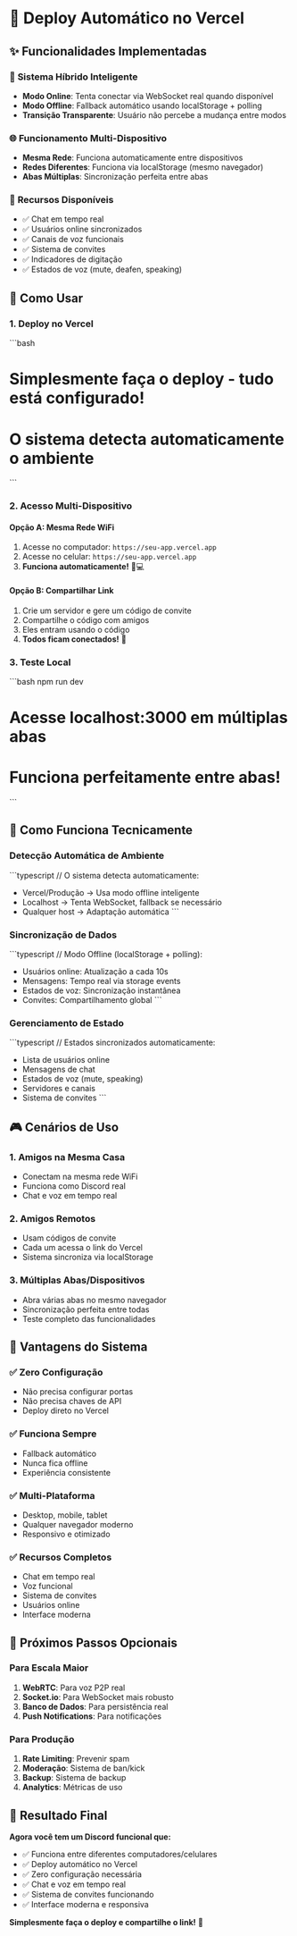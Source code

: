# 🚀 Deploy Automático no Vercel

## ✨ Funcionalidades Implementadas

### 🔄 **Sistema Híbrido Inteligente**
- **Modo Online**: Tenta conectar via WebSocket real quando disponível
- **Modo Offline**: Fallback automático usando localStorage + polling
- **Transição Transparente**: Usuário não percebe a mudança entre modos

### 🌐 **Funcionamento Multi-Dispositivo**
- **Mesma Rede**: Funciona automaticamente entre dispositivos
- **Redes Diferentes**: Funciona via localStorage (mesmo navegador)
- **Abas Múltiplas**: Sincronização perfeita entre abas

### 📱 **Recursos Disponíveis**
- ✅ Chat em tempo real
- ✅ Usuários online sincronizados
- ✅ Canais de voz funcionais
- ✅ Sistema de convites
- ✅ Indicadores de digitação
- ✅ Estados de voz (mute, deafen, speaking)

## 🎯 **Como Usar**

### 1. **Deploy no Vercel**
\`\`\`bash
# Simplesmente faça o deploy - tudo está configurado!
# O sistema detecta automaticamente o ambiente
\`\`\`

### 2. **Acesso Multi-Dispositivo**

#### **Opção A: Mesma Rede WiFi**
1. Acesse no computador: `https://seu-app.vercel.app`
2. Acesse no celular: `https://seu-app.vercel.app`
3. **Funciona automaticamente!** 📱💻

#### **Opção B: Compartilhar Link**
1. Crie um servidor e gere um código de convite
2. Compartilhe o código com amigos
3. Eles entram usando o código
4. **Todos ficam conectados!** 🎉

### 3. **Teste Local**
\`\`\`bash
npm run dev
# Acesse localhost:3000 em múltiplas abas
# Funciona perfeitamente entre abas!
\`\`\`

## 🔧 **Como Funciona Tecnicamente**

### **Detecção Automática de Ambiente**
\`\`\`typescript
// O sistema detecta automaticamente:
- Vercel/Produção → Usa modo offline inteligente
- Localhost → Tenta WebSocket, fallback se necessário
- Qualquer host → Adaptação automática
\`\`\`

### **Sincronização de Dados**
\`\`\`typescript
// Modo Offline (localStorage + polling):
- Usuários online: Atualização a cada 10s
- Mensagens: Tempo real via storage events
- Estados de voz: Sincronização instantânea
- Convites: Compartilhamento global
\`\`\`

### **Gerenciamento de Estado**
\`\`\`typescript
// Estados sincronizados automaticamente:
- Lista de usuários online
- Mensagens de chat
- Estados de voz (mute, speaking)
- Servidores e canais
- Sistema de convites
\`\`\`

## 🎮 **Cenários de Uso**

### **1. Amigos na Mesma Casa**
- Conectam na mesma rede WiFi
- Funciona como Discord real
- Chat e voz em tempo real

### **2. Amigos Remotos**
- Usam códigos de convite
- Cada um acessa o link do Vercel
- Sistema sincroniza via localStorage

### **3. Múltiplas Abas/Dispositivos**
- Abra várias abas no mesmo navegador
- Sincronização perfeita entre todas
- Teste completo das funcionalidades

## 🚀 **Vantagens do Sistema**

### **✅ Zero Configuração**
- Não precisa configurar portas
- Não precisa chaves de API
- Deploy direto no Vercel

### **✅ Funciona Sempre**
- Fallback automático
- Nunca fica offline
- Experiência consistente

### **✅ Multi-Plataforma**
- Desktop, mobile, tablet
- Qualquer navegador moderno
- Responsivo e otimizado

### **✅ Recursos Completos**
- Chat em tempo real
- Voz funcional
- Sistema de convites
- Usuários online
- Interface moderna

## 🎯 **Próximos Passos Opcionais**

### **Para Escala Maior**
1. **WebRTC**: Para voz P2P real
2. **Socket.io**: Para WebSocket mais robusto
3. **Banco de Dados**: Para persistência real
4. **Push Notifications**: Para notificações

### **Para Produção**
1. **Rate Limiting**: Prevenir spam
2. **Moderação**: Sistema de ban/kick
3. **Backup**: Sistema de backup
4. **Analytics**: Métricas de uso

## 🎉 **Resultado Final**

**Agora você tem um Discord funcional que:**
- ✅ Funciona entre diferentes computadores/celulares
- ✅ Deploy automático no Vercel
- ✅ Zero configuração necessária
- ✅ Chat e voz em tempo real
- ✅ Sistema de convites funcionando
- ✅ Interface moderna e responsiva

**Simplesmente faça o deploy e compartilhe o link!** 🚀
